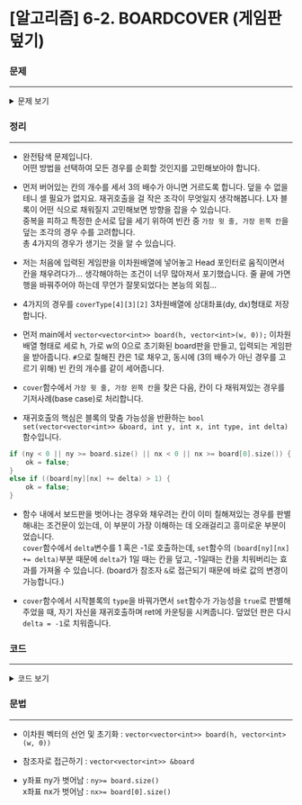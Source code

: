 # [알고리즘] 6-2. BOARDCOVER (게임판 덮기)

### 문제
___

<details>
<summary>문제 보기</summary>

[Algospot Link : BOARDCOVER](https://algospot.com/judge/problem/read/BOARDCOVER)  

**문제**  

![게임판 덮기](http://algospot.com/media/judge-attachments/2b7bfee35cbec2f4e799bb011ac18f69/03.png)  

H*W 크기의 게임판이 있습니다. 게임판은 검은 칸과 흰 칸으로 구성된 격자 모양을 하고 있는데 이 중 모든 흰 칸을 `3칸짜리 L자 모양의 블록`으로 덮고 싶습니다. 이 때 블록들은 자유롭게 회전해서 놓을 수 있지만, 서로 겹치거나, 검은 칸을 덮거나, 게임판 밖으로 나가서는 안 됩니다. 위 그림은 한 게임판과 이를 덮는 방법을 보여줍니다.  

게임판이 주어질 때 이를 덮는 방법의 수를 계산하는 프로그램을 작성하세요.  

**입력**  

입력의 첫 줄에는 테스트 케이스의 수 `C (C <= 30)` 가 주어집니다. 각 테스트 케이스의 첫 줄에는 2개의 정수 `H, W (1 <= H,W <= 20)` 가 주어집니다. 다음 H 줄에 각 W 글자로 게임판의 모양이 주어집니다. `#` 은 검은 칸, `.` 는 흰 칸을 나타냅니다. 입력에 주어지는 게임판에 있는 흰 칸의 수는 50 을 넘지 않습니다.  

**출력**  

한 줄에 하나씩 흰 칸을 모두 덮는 방법의 수를 출력합니다.  

**예제 입력**  

```
3 
3 7 
#.....# 
#.....# 
##...## 
3 7 
#.....# 
#.....# 
##..### 
8 10 
########## 
#........# 
#........# 
#........# 
#........# 
#........# 
#........# 
########## 
```  

**예제 출력**  

```
0
2
1514
```  

</details>

### 정리
___
* 완전탐색 문제입니다.  
어떤 방법을 선택하여 모든 경우를 순회할 것인지를 고민해보아야 합니다.  

* 먼저 버어있는 칸의 개수를 세서 3의 배수가 아니면 거르도록 합니다. 덮을 수 없을테니 셀 필요가 없지요. 재귀호출을 걸 작은 조각이 무엇일지 생각해봅니다. L자 블록이 어떤 식으로 채워질지 고민해보면 방향을 잡을 수 있습니다.  
중복을 피하고 특정한 순서로 답을 세기 위하여 빈칸 중 `가장 윗 줄, 가장 왼쪽 칸`을 덮는 조각의 경우 수를 고려합니다.  
총 4가지의 경우가 생기는 것을 알 수 있습니다.  

* 저는 처음에 입력된 게임판을 이차원배열에 넣어놓고 Head 포인터로 움직이면서 칸을 채우려다가... 생각해야하는 조건이 너무 많아져서 포기했습니다. 줄 끝에 가면 행을 바꿔주어야 하는데 무언가 잘못되었다는 본능의 외침...  
  
* 4가지의 경우를 `coverType[4][3][2]` 3차원배열에 상대좌표(dy, dx)형태로 저장합니다.  

* 먼저 main에서 `vector<vector<int>> board(h, vector<int>(w, 0));` 이차원 배열 형태로 세로 h, 가로 w의 0으로 초기화된 board판을 만들고, 입력되는 게임판을 받아줍니다. `#`으로 칠해진 칸은 1로 채우고, 동시에 (3의 배수가 아닌 경우를 고르기 위해) 빈 칸의 개수를 같이 세어줍니다.  

* `cover`함수에서 `가장 윗 줄, 가장 왼쪽 칸`을 찾은 다음, 칸이 다 채워져있는 경우를 기저사례(base case)로 처리합니다.  

* 재귀호출의 핵심은 블록의 맞춤 가능성을 반환하는 `bool set(vector<vector<int>> &board, int y, int x, int type, int delta)` 함수입니다.  

```cpp
if (ny < 0 || ny >= board.size() || nx < 0 || nx >= board[0].size()) {
	ok = false;
}
else if ((board[ny][nx] += delta) > 1) {
	ok = false;
}
```  

* 함수 내에서 보드판을 벗어나는 경우와 채우려는 칸이 이미 칠해져있는 경우를 판별해내는 조건문이 있는데, 이 부분이 가장 이해하는 데 오래걸리고 흥미로운 부분이었습니다.  
`cover`함수에서 `delta`변수를 1 혹은 -1로 호출하는데, `set`함수의 `(board[ny][nx] += delta)`부분 때문에 `delta`가 1일 때는 칸을 덮고, -1일때는 칸을 치워버리는 효과를 가져올 수 있습니다. (board가 참조자 `&`로 접근되기 때문에 바로 값의 변경이 가능합니다.)  

* `cover`함수에서 시작블록의 `type`을 바꿔가면서 `set`함수가 가능성을 `true`로 판별해 주었을 때, 자기 자신을 재귀호출하며 ret에 카운팅을 시켜줍니다. 덮었던 판은 다시 `delta = -1`로 치워줍니다.  

### 코드
___

<details>
<summary>코드 보기</summary>

[Github Link](https://github.com/wbluke/Algorithm_PS/blob/master/CH06/CH06/BOARDCOVER.cpp)

```cpp
/* BOARDCOVER.cpp */
#include<iostream>
#include<vector>
using namespace std;

int h, w;
char piece;	//'#' OR '.'
int coverType[4][3][2] = {
	{ { 0,0 },{ 1,0 },{ 0,1 } },
	{ { 0,0 },{ 1,1 },{ 0,1 } },
	{ { 0,0 },{ 1,0 },{ 1,1 } },
	{ { 0,0 },{ 1,0 },{ 1,-1 } },
};

bool set(vector<vector<int>> &board, int y, int x, int type, int delta) {
	
	bool ok = true;

	for (int i = 0; i < 3; i++) {
		const int ny = y + coverType[type][i][0];
		const int nx = x + coverType[type][i][1];

		if (ny < 0 || ny >= board.size() || nx < 0 || nx >= board[0].size()) {
			ok = false;
		}
		else if ((board[ny][nx] += delta) > 1) {
			ok = false;
		}
	}
	return ok;
}

int cover(vector<vector<int>> &board) {
	int ret = 0;

	int y = -1, x = -1;
	for (int i = 0; i < board.size(); i++) {
		for (int j = 0; j < board[0].size(); j++) {
			if (board[i][j] == 0) {
				y = i;
				x = j;
				break;
			}
		}
		if (y != -1) break;
	}

	//base case
	if (y == -1) return 1;

	for (int type = 0; type < 4; type++) {
		if (set(board, y, x, type, 1)) {
			ret += cover(board);
		}
		set(board, y, x, type, -1);
	}

	return ret;
}

int main(void) {

	int num, countWhitePiece;
	cin >> num;

	for (int i = 0; i < num; i++) {
		countWhitePiece = 0;

		//Initialize Board
		cin >> h >> w;
		vector<vector<int>> board(h, vector<int>(w, 0));
		for (int j = 0; j < h; j++) {
			for (int k = 0; k < w; k++) {
				cin >> piece;
				if (piece == '#') {
					board[j][k] = 1;
				}
				else {
					countWhitePiece++;
				}
			}
		}
		//if number of pieces is not divided by 3, count = 0.
		if (countWhitePiece % 3 != 0) {
			cout << 0 << endl;
		}
		else {
			cout << cover(board) << endl;
		}
	}
	return 0;
}
```
</details>

### 문법
___
- 이차원 벡터의 선언 및 초기화 : `vector<vector<int>> board(h, vector<int>(w, 0))`  

- 참조자로 접근하기 : `vector<vector<int>> &board` 

- y좌표 ny가 벗어남 : `ny>= board.size()`  
x좌표 nx가 벗어남 : `nx>= board[0].size()`  
